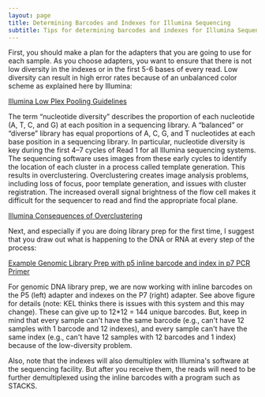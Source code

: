 ```yaml
---
layout: page
title: Determining Barcodes and Indexes for Illumina Sequencing
subtitle: Tips for determining barcodes and indexes for Illumina Sequencing
---
```


First, you should make a plan for the adapters that you are going to use for each sample. As you choose adapters, you want to ensure that there is not low diversity in the indexes or in the first 5-6 bases of every read.  Low diversity can result in high error rates because of an unbalanced color scheme as explained here by Illumina:

[Illumina Low Plex Pooling Guidelines](https://www.illumina.com/documents/products/technotes/technote-nextera-rapid-capture-low-plex-pooling-guidelines.pdf)

The term “nucleotide diversity” describes the proportion of each nucleotide (A, T, C, and G) at each position in a sequencing library. A “balanced” or “diverse” library has equal proportions of A, C, G, and T nucleotides at each base position in a sequencing library. In particular, nucleotide diversity is key during the first 4–7 cycles of Read 1 for all Illumina sequencing systems. The sequencing software uses images from these early cycles to identify the location of each cluster in a process called template generation. This results in overclustering. Overclustering creates image analysis problems, including loss of focus, poor template generation, and issues with cluster registration. The increased overall signal brightness of the  flow cell makes it difficult for the sequencer to read and find the appropriate focal plane. 

[Illumina Consequences of Overclustering](https://support.illumina.com/content/dam/illumina-marketing/documents/products/other/miseq-overclustering-primer-770-2014-038.pdf)

Next, and especially if you are doing library prep for the first time, I suggest that you draw out what is happening to the DNA or RNA at every step of the process:

[Example Genomic Library Prep with p5 inline barcode and index in p7 PCR Primer](https://docs.google.com/spreadsheets/d/1VSqr03MbtS0hFzgnOu3-oHL2fzf4qL5jfEEyDE76bv4/edit#gid=0)

For genomic DNA library prep, we are now working with inline barcodes on the P5 (left) adapter and indexes on the P7 (right) adapter. See above figure for details (note: KEL thinks there is issues with this system and this may change). These can give up to 12*12 = 144 unique barcodes. But, keep in mind that every sample can't have the same barcode (e.g., can't have 12 samples with 1 barcode and 12 indexes), and every sample can't have the same index (e.g., can't have 12 samples with 12 barcodes and 1 index) because of the low-diversity problem.

Also, note that the indexes will also demultiplex with Illumina's software at the sequencing facility. But after you receive them, the reads will need to be further demultiplexed using the inline barcodes with a program such as STACKS.
